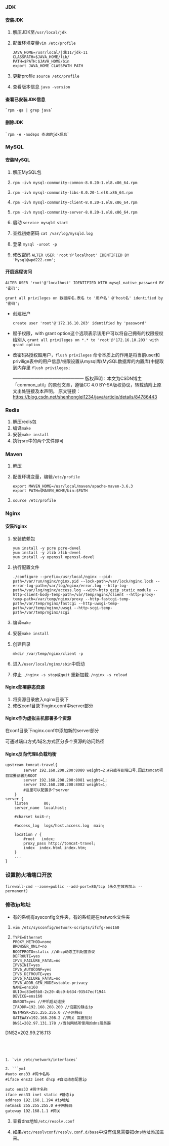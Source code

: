 ### JDK

#### 安装JDK

1. 解压JDK至`/usr/local/jdk`

2. 配置环境变量`vim /etc/profile`
   
    ```shell
    JAVA_HOME=/usr/local/jdk11/jdk-11
    CLASSPATH=$JAVA_HOME/lib/
    PATH=$PATH:$JAVA_HOME/bin
    export JAVA_HOME CLASSPATH PATH
    ```
    
3. 更新profile
    `source /etc/profile`
    
4. 查看版本信息
    `java -version`

#### 查看已安装JDK信息

  	`rpm -qa | grep java`

#### 删除JDK

  	`rpm -e -nodeps 查询的jdk信息`



### MySQL

#### 安装MySQL

1.  解压MySQL包

2.  `rpm -ivh mysql-community-common-8.0.20-1.el8.x86_64.rpm`

3.  `rpm -ivh mysql-community-libs-8.0.20-1.el8.x86_64.rpm`

4.  `rpm -ivh mysql-community-client-8.0.20-1.el8.x86_64.rpm`

5.  `rpm -ivh mysql-community-server-8.0.20-1.el8.x86_64.rpm` 

6. 启动 `service mysqld start`

7. 查找初始密码 `cat /var/log/mysqld.log`

8. 登录 `mysql -uroot -p`

9. 修改密码 `ALTER USER 'root'@'localhost' IDENTIFIED BY 'Mysql@wpd222.com';`

#### 开启远程访问

`ALTER USER 'root'@'localhost' IDENTIFIED WITH mysql_native_password BY '密码';`

`grant all privileges on 数据库名.表名 to '用户名' @'host名' identified by '密码';`

- 创建账户

  `create user 'root'@'172.16.10.203' identified by 'password'`

- 赋予权限，with grant option这个选项表示该用户可以将自己拥有的权限授权给别人
  `grant all privileges on *.* to 'root'@'172.16.10.203' with grant option`

- 改密码&授权超用户，`flush privileges` 命令本质上的作用是将当前user和privilige表中的用户信息/权限设置从mysql库(MySQL数据库的内置库)中提取到内存里
  `flush privileges;`

  ————————————————
  版权声明：本文为CSDN博主「common_util」的原创文章，遵循CC 4.0 BY-SA版权协议，转载请附上原文出处链接及本声明。
  原文链接：https://blog.csdn.net/shenhonglei1234/java/article/details/84786443



### Redis

1. 解压redis包
2. 编译`make`
3. 安装`make install`
4. 执行src中的两个文件即可



### Maven

1. 解压

2. 配置环境变量，编辑`/etc/profile`

   ```
   export MAVEN_HOME=/usr/local/maven/apache-maven-3.6.3
   export PATH=$MAVEN_HOME/bin:$PATH
   ```

3. `source /etc/profile`



### Nginx

#### 安装Nginx

1. 安装依赖包

   ```shell
   yum install -y pcre pcre-devel
   yum install -y zlib zlib-devel
   yum install -y openssl openssl-devel
   ```
   
2. 执行配置文件

   ```shell
   ./configure --prefix=/usr/local/nginx --pid-path=/var/run/nginx/nginx.pid --lock-path=/var/lock/nginx.lock --error-log-path=/var/log/nginx/error.log --http-log-path=/var/log/nginx/access.log --with-http_gzip_static_module --http-client-body-temp-path=/var/temp/nginx/client --http-proxy-temp-path=/var/temp/nginx/proxy --http-fastcgi-temp-path=/var/temp/nginx/fastcgi --http-uwsgi-temp-path=/var/temp/nginx/uwsgi --http-scgi-temp-path=/var/temp/nginx/scgi
   ```

3. 编译`make`

4. 安装`make install`

5. 创建目录

   `mkdir /var/temp/nginx/client -p`

6. 进入`/user/local/nginx/sbin`中启动

7. 停止 `./nginx -s stop或quit` 重新加载`./nginx -s reload`

#### Nginx部署静态资源

1. 将资源目录放入nginx目录下
2. 修改conf目录下nginx.conf中server部分

#### Nginx作为虚拟主机部署多个资源

在conf目录下nginx.conf中添加新的server部分

可通过端口方式/域名方式区分多个资源的访问路径

#### Nginx反向代理&负载均衡

    upstream tomcat-travel{
            server 192.168.208.200:8080 weight=2;#只能写到端口号,因此tomcat项目需要部署为ROOT
            server 192.168.208.200:8081 weight=1;
            server 192.168.208.200:8082 weight=1;
            #这里可以配置多个server
        }
    server {
        listen       80;
        server_name  localhost;
    
        #charset koi8-r;
    
        #access_log  logs/host.access.log  main;
    
        location / {
            #root   index;
            proxy_pass http://tomcat-travel;
            index  index.html index.htm;
        }
        ...
    }



### 设置防火墙端口开放

`firewall-cmd --zone=public --add-port=80/tcp (永久生效再加上 --permanent)`



### 修改ip地址

- 有的系统有sysconfig文件夹，有的系统是在network文件夹

1. `vim /etc/sysconfig/network-scripts/ifcfg-ens160`

2. ```properties
   TYPE=Ethernet
   PROXY_METHOD=none
   BROWSER_ONLY=no
   BOOTPROTO=static //dhcp动态主机配置协议
   DEFROUTE=yes
   IPV4_FAILURE_FATAL=no
   IPV6INIT=yes
   IPV6_AUTOCONF=yes
   IPV6_DEFROUTE=yes
   IPV6_FAILURE_FATAL=no
   IPV6_ADDR_GEN_MODE=stable-privacy
   NAME=ens160
   UUID=c83e05b8-2c20-4bc9-b634-93547ecf1944
   DEVICE=ens160
   ONBOOT=yes //开机启动连接
   IPADDR=192.168.208.200 //设置的静态ip
   NETMASK=255.255.255.0 //子网掩码
   GATEWAY=192.168.208.2 //网关 需要找对
   DNS1=202.97.131.178 //当前网络所使用的dns服务器
DNS2=202.99.216.113
   ```
   



1. `vim /etc/network/interfaces`

2. ```yml
   #auto ens33 #网卡名称
   #iface ens33 inet dhcp #自动动态配置ip
   
   auto ens33 #网卡名称
   iface ens33 inet static #静态ip
   address 192.168.1.194 #ip地址
   netmask 255.255.255.0 #子网掩码
   gateway 192.168.1.1 #网关
   ```

3. 查看dns地址`/etc/resolv.conf`

4. 如果`/etc/resolvconf/resolv.conf.d/base`中没有信息需要把dns地址添加进来。
